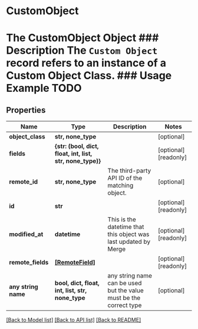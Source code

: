 # CustomObject

# The CustomObject Object ### Description The `Custom Object` record refers to an instance of a Custom Object Class. ### Usage Example TODO

## Properties

| Name                | Type                                                      | Description                                                        | Notes                 |
| ------------------- | --------------------------------------------------------- | ------------------------------------------------------------------ | --------------------- |
| **object_class**    | **str, none_type**                                        |                                                                    | [optional]            |
| **fields**          | **{str: (bool, dict, float, int, list, str, none_type)}** |                                                                    | [optional] [readonly] |
| **remote_id**       | **str, none_type**                                        | The third-party API ID of the matching object.                     | [optional]            |
| **id**              | **str**                                                   |                                                                    | [optional] [readonly] |
| **modified_at**     | **datetime**                                              | This is the datetime that this object was last updated by Merge    | [optional] [readonly] |
| **remote_fields**   | [**[RemoteField]**](RemoteField.md)                       |                                                                    | [optional] [readonly] |
| **any string name** | **bool, dict, float, int, list, str, none_type**          | any string name can be used but the value must be the correct type | [optional]            |

[[Back to Model list]](../README.md#documentation-for-models) [[Back to API list]](../README.md#documentation-for-api-endpoints) [[Back to README]](../README.md)
